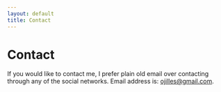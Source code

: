 ```yaml
---
layout: default
title: Contact
---
```

Contact
=======

If you would like to contact me, I prefer plain old email over contacting through any of the social networks. Email address is: [ojilles@gmail.com](mailto:ojilles@gmail.com).
